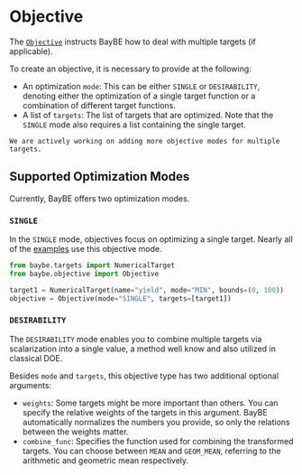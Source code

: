# Objective

The [`Objective`](baybe.objective.Objective) instructs BayBE how to deal with multiple 
targets (if applicable).

To create an objective, it is necessary to provide at the following:
* An optimization ``mode``: This can be either ``SINGLE`` or ``DESIRABILITY``, 
  denoting either the optimization of a single target function or a combination of 
  different target functions.
* A list of ``targets``: The list of targets that are optimized. Note that the 
  ``SINGLE`` mode also requires a list containing the single target.

```{note}
We are actively working on adding more objective modes for multiple targets.
```

## Supported Optimization Modes
Currently, BayBE offers two optimization modes.

### ``SINGLE``
In the ``SINGLE`` mode, objectives focus on optimizing a single target. 
Nearly all of the [examples](../../examples/examples) use this objective mode.

```python
from baybe.targets import NumericalTarget
from baybe.objective import Objective

target1 = NumericalTarget(name="yield", mode="MIN", bounds=(0, 100))
objective = Objective(mode="SINGLE", targets=[target1])
```

### ``DESIRABILITY``
The ``DESIRABILITY`` mode enables you to combine multiple targets via scalarization 
into a single value, a method well know and also utilized in classical DOE.

Besides `mode` and `targets`, this objective type has two additional optional arguments:
* `weights`: Some targets might be more important than others.
  You can specify the relative weights of the targets in this argument.
  BayBE automatically normalizes the numbers you provide, so only the relations between 
  the weights matter.
* `combine_func`: Specifies the function used for combining the transformed targets. 
  You can choose between `MEAN` and `GEOM_MEAN`, referring to the arithmetic and 
  geometric mean respectively.
